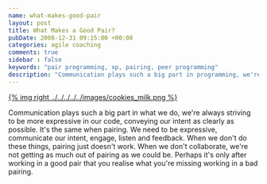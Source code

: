 ```yaml
---
name: what-makes-good-pair
layout: post
title: What Makes a Good Pair?
pubDate: 2008-12-31 09:15:00 +00:00
categories: agile coaching
comments: true
sidebar : false
keywords: "pair programming, xp, pairing, peer programming"
description: "Communication plays such a big part in programming, we're always striving to be more expressive in our code, conveying our intent clearly. It's the same when pairing."
---
```


[{% img right ../../../../../images/cookies_milk.png %}](../../../../../images/cookies_milk.png)

Communication plays such a big part in what we do, we're always striving to be more expressive in our code, conveying our intent as clearly as possible. It's the same when pairing. We need to be expressive, communicate our intent, engage, listen and feedback. When we don't do these things, pairing just doesn't work. When we don't collaborate, we're not getting as much out of pairing as we could be. Perhaps it's only after working in a good pair that you realise what you're missing working in a bad pairing.
